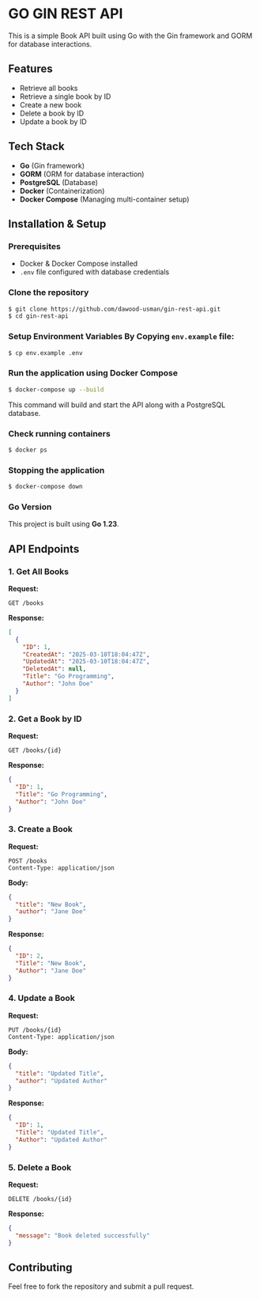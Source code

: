 # GO GIN REST API

This is a simple Book API built using Go with the Gin framework and GORM for database interactions.

## Features
- Retrieve all books
- Retrieve a single book by ID
- Create a new book
- Delete a book by ID
- Update a book by ID

## Tech Stack
- **Go** (Gin framework)
- **GORM** (ORM for database interaction)
- **PostgreSQL** (Database)
- **Docker** (Containerization)
- **Docker Compose** (Managing multi-container setup)

## Installation & Setup
### Prerequisites
- Docker & Docker Compose installed
- `.env` file configured with database credentials

### Clone the repository
```sh
$ git clone https://github.com/dawood-usman/gin-rest-api.git
$ cd gin-rest-api
```

### Setup Environment Variables By Copying `env.example` file:
   ```sh
$ cp env.example .env
```

### Run the application using Docker Compose
```sh
$ docker-compose up --build
```

This command will build and start the API along with a PostgreSQL database.

### Check running containers
```sh
$ docker ps
```

### Stopping the application
```sh
$ docker-compose down
```

### Go Version
This project is built using **Go 1.23**.

## API Endpoints

### 1. Get All Books
**Request:**
```http
GET /books
```
**Response:**
```json
[
  {
    "ID": 1,
    "CreatedAt": "2025-03-10T18:04:47Z",
    "UpdatedAt": "2025-03-10T18:04:47Z",
    "DeletedAt": null,
    "Title": "Go Programming",
    "Author": "John Doe"
  }
]
```

### 2. Get a Book by ID
**Request:**
```http
GET /books/{id}
```
**Response:**
```json
{
  "ID": 1,
  "Title": "Go Programming",
  "Author": "John Doe"
}
```

### 3. Create a Book
**Request:**
```http
POST /books
Content-Type: application/json
```
**Body:**
```json
{
  "title": "New Book",
  "author": "Jane Doe"
}
```
**Response:**
```json
{
  "ID": 2,
  "Title": "New Book",
  "Author": "Jane Doe"
}
```

### 4. Update a Book
**Request:**
```http
PUT /books/{id}
Content-Type: application/json
```
**Body:**
```json
{
  "title": "Updated Title",
  "author": "Updated Author"
}
```
**Response:**
```json
{
  "ID": 1,
  "Title": "Updated Title",
  "Author": "Updated Author"
}
```

### 5. Delete a Book
**Request:**
```http
DELETE /books/{id}
```
**Response:**
```json
{
  "message": "Book deleted successfully"
}
```

## Contributing
Feel free to fork the repository and submit a pull request.

